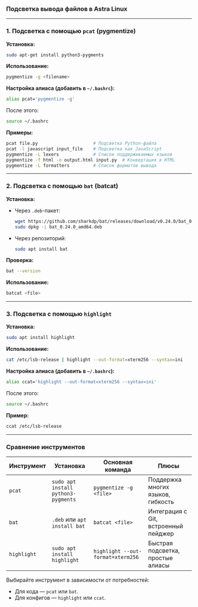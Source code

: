 ### Подсветка вывода файлов в Astra Linux

---

### **1. Подсветка с помощью `pcat` (pygmentize)**  
**Установка:**  
```bash
sudo apt-get install python3-pygments
```

**Использование:**  
```bash
pygmentize -g <filename>
```

**Настройка алиаса (добавить в `~/.bashrc`):**  
```bash
alias pcat='pygmentize -g'
```
После этого:  
```bash
source ~/.bashrc
```

**Примеры:**  
```bash
pcat file.py                     # Подсветка Python-файла  
pcat -l javascript input_file    # Подсветка как JavaScript  
pygmentize -L lexers             # Список поддерживаемых языков  
pygmentize -f html -o output.html input.py  # Конвертация в HTML  
pygmentize -L formatters         # Список форматов вывода  
```

---

### **2. Подсветка с помощью `bat` (batcat)**  
**Установка:**  
- Через `.deb`-пакет:  
  ```bash
  wget https://github.com/sharkdp/bat/releases/download/v0.24.0/bat_0.24.0_amd64.deb  
  sudo dpkg -i bat_0.24.0_amd64.deb  
  ```  
- Через репозиторий:  
  ```bash
  sudo apt install bat  
  ```  

**Проверка:**  
```bash
bat --version  
```

**Использование:**  
```bash
batcat <file>  
```

---

### **3. Подсветка с помощью `highlight`**  
**Установка:**  
```bash
sudo apt install highlight  
```

**Использование:**  
```bash
cat /etc/lsb-release | highlight --out-format=xterm256 --syntax=ini  
```

**Настройка алиаса (добавить в `~/.bashrc`):**  
```bash
alias ccat='highlight --out-format=xterm256 --syntax=ini'
```
После этого:  
```bash
source ~/.bashrc  
```

**Пример:**  
```bash
ccat /etc/lsb-release  
```

---

### **Сравнение инструментов**  
| Инструмент   | Установка                     | Основная команда              | Плюсы                          |  
|--------------|-------------------------------|-------------------------------|--------------------------------|  
| `pcat`       | `sudo apt install python3-pygments` | `pygmentize -g <file>` | Поддержка многих языков, гибкость |  
| `bat`        | `.deb` или `apt install bat`  | `batcat <file>`              | Интеграция с Git, встроенный пейджер |  
| `highlight`  | `sudo apt install highlight`  | `highlight --out-format=xterm256` | Быстрая подсветка, простые алиасы |  

Выбирайте инструмент в зависимости от потребностей:  
- Для кода — `pcat` или `bat`.  
- Для конфигов — `highlight` или `ccat`.
